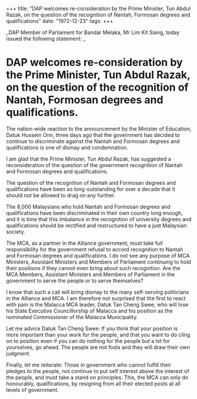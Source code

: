+++ 
title: "DAP welcomes re-consideration by the Prime Minister, Tun Abdul Razak, on the question of the recognition of Nantah, Formosan degrees and qualifications"
date: "1972-12-23"
tags:
+++

_DAP Member of Parliament for Bandar Melaka, Mr Lim Kit Siang, today issued the following statement: _

# DAP welcomes re-consideration by the Prime Minister, Tun Abdul Razak, on the question of the recognition of Nantah, Formosan degrees and qualifications.

The nation-wide reaction to the announcement by the Minister of Education, Datuk Hussein Onn, three days ago that the government has decided to continue to discriminate against the Nantah and Formosan degrees and qualifications is one of dismay and condemnation.</u>

I am glad that the Prime Minister, Tun Abdul Razak, has suggested a reconsideration of the question of the government recognition of Nantah and Formosan degrees and qualifications.

The question of the recognition of Nantah and Formosan degrees and qualifications have been so long-outstanding for over a decade that it should not be allowed to drag on any further.

The 8,000 Malaysians who hold Nantah and Formosan degrees and qualifications have been discriminated in their own country long enough, and it is time that this imbalance in the recognition of university degrees and qualifications should be rectified and restructured to have a just Malaysian society.

The MCA, as a partner in the Alliance government, must take full responsibility for the government refusal to accord recognition to Nantah and Formosan degrees and qualifications. I do not see any purpose of MCA Ministers, Assistant Ministers and Members of Parliament continuing to hold their positions if they cannot even bring about such recognition. Are the MCA Members, Assistant Ministers and Members of Parliament in the government to serve the people or to serve themselves?

I know that such a call will bring dismay to the many self-serving politicians in the Alliance and MCA. I am therefore not surprised that the first to react with pain is the Malacca MCA leader, Datuk Tan Cheng Swee, who will lose his State Executive Councillorship of Malacca and his position as the nominated Commissioner of the Malacca Municipality.

Let me advice Datuk Tan Cheng Swee: If you think that your position is more important than your work for the people, and that you want to do cling on to position even if you can do nothing for the people but a lot for yourselves, go ahead. The people are not fools and they will draw their own judgment.

Finally, let me reiterate: Those in government who cannot fulfill their pledges to the people, not continue to put self interest above the interest of the people, and must take a stand on principles. This, the MCA can only do honourably, qualifications, by resigning from all their elected posts at all levels of government.
 

